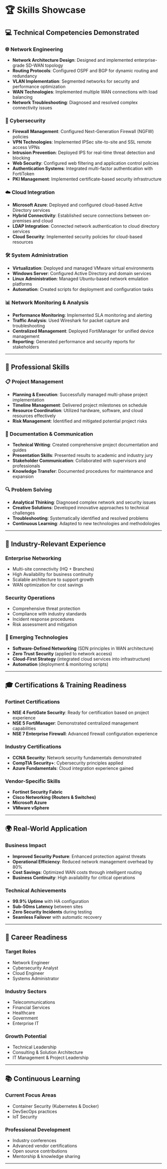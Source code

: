 # 🏆 Skills Showcase

## 💻 Technical Competencies Demonstrated

### 🌐 Network Engineering
- **Network Architecture Design**: Designed and implemented enterprise-grade SD-WAN topology  
- **Routing Protocols**: Configured OSPF and BGP for dynamic routing and redundancy  
- **VLAN Implementation**: Segmented networks for security and performance optimization  
- **WAN Technologies**: Implemented multiple WAN connections with load balancing  
- **Network Troubleshooting**: Diagnosed and resolved complex connectivity issues  

### 🔐 Cybersecurity
- **Firewall Management**: Configured Next-Generation Firewall (NGFW) policies  
- **VPN Technologies**: Implemented IPSec site-to-site and SSL remote access VPNs  
- **Intrusion Prevention**: Deployed IPS for real-time threat detection and blocking  
- **Web Security**: Configured web filtering and application control policies  
- **Authentication Systems**: Integrated multi-factor authentication with FortiToken  
- **PKI Management**: Implemented certificate-based security infrastructure  

### ☁️ Cloud Integration
- **Microsoft Azure**: Deployed and configured cloud-based Active Directory services  
- **Hybrid Connectivity**: Established secure connections between on-premises and cloud  
- **LDAP Integration**: Connected network authentication to cloud directory services  
- **Cloud Security**: Implemented security policies for cloud-based resources  

### 🛠️ System Administration
- **Virtualization**: Deployed and managed VMware virtual environments  
- **Windows Server**: Configured Active Directory and domain services  
- **Linux Administration**: Managed Ubuntu-based network emulation platforms  
- **Automation**: Created scripts for deployment and configuration tasks  

### 📊 Network Monitoring & Analysis
- **Performance Monitoring**: Implemented SLA monitoring and alerting  
- **Traffic Analysis**: Used Wireshark for packet capture and troubleshooting  
- **Centralized Management**: Deployed FortiManager for unified device management  
- **Reporting**: Generated performance and security reports for stakeholders  

---

## 👔 Professional Skills

### 📋 Project Management
- **Planning & Execution**: Successfully managed multi-phase project implementation  
- **Timeline Management**: Delivered project milestones on schedule  
- **Resource Coordination**: Utilized hardware, software, and cloud resources effectively  
- **Risk Management**: Identified and mitigated potential project risks  

### 📝 Documentation & Communication
- **Technical Writing**: Created comprehensive project documentation and guides  
- **Presentation Skills**: Presented results to academic and industry jury  
- **Stakeholder Communication**: Collaborated with supervisors and professionals  
- **Knowledge Transfer**: Documented procedures for maintenance and expansion  

### 🔍 Problem Solving
- **Analytical Thinking**: Diagnosed complex network and security issues  
- **Creative Solutions**: Developed innovative approaches to technical challenges  
- **Troubleshooting**: Systematically identified and resolved problems  
- **Continuous Learning**: Adapted to new technologies and methodologies  

---

## 🏢 Industry-Relevant Experience

### Enterprise Networking
- Multi-site connectivity (HQ + Branches)  
- High Availability for business continuity  
- Scalable architecture to support growth  
- WAN optimization for cost savings  

### Security Operations
- Comprehensive threat protection  
- Compliance with industry standards  
- Incident response procedures  
- Risk assessment and mitigation  

### 🚀 Emerging Technologies
- **Software-Defined Networking** (SDN principles in WAN architecture)  
- **Zero Trust Security** (applied to network access)  
- **Cloud-First Strategy** (integrated cloud services into infrastructure)  
- **Automation** (deployment & monitoring scripts)  

---

## 🎓 Certifications & Training Readiness

### Fortinet Certifications
- **NSE 4 FortiGate Security**: Ready for certification based on project experience  
- **NSE 5 FortiManager**: Demonstrated centralized management capabilities  
- **NSE 7 Enterprise Firewall**: Advanced firewall configuration experience  

### Industry Certifications
- **CCNA Security**: Network security fundamentals demonstrated  
- **CompTIA Security+**: Cybersecurity principles applied  
- **Azure Fundamentals**: Cloud integration experience gained  

### Vendor-Specific Skills
- **Fortinet Security Fabric**  
- **Cisco Networking (Routers & Switches)**  
- **Microsoft Azure**  
- **VMware vSphere**  

---

## 🌍 Real-World Application

### Business Impact
- **Improved Security Posture**: Enhanced protection against threats  
- **Operational Efficiency**: Reduced network management overhead by 80%  
- **Cost Savings**: Optimized WAN costs through intelligent routing  
- **Business Continuity**: High availability for critical operations  

### Technical Achievements
- **99.9% Uptime** with HA configuration  
- **Sub-50ms Latency** between sites  
- **Zero Security Incidents** during testing  
- **Seamless Failover** with automatic recovery  

---

## 🎯 Career Readiness

### Target Roles
- Network Engineer  
- Cybersecurity Analyst  
- Cloud Engineer  
- Systems Administrator  

### Industry Sectors
- Telecommunications  
- Financial Services  
- Healthcare  
- Government  
- Enterprise IT  

### Growth Potential
- Technical Leadership  
- Consulting & Solution Architecture  
- IT Management & Project Leadership  

---

## 📚 Continuous Learning

### Current Focus Areas
- Container Security (Kubernetes & Docker)  
- DevSecOps practices  
- IoT Security  

### Professional Development
- Industry conferences  
- Advanced vendor certifications  
- Open source contributions  
- Mentorship & knowledge sharing  

---


